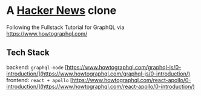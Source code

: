 # A [Hacker News](https://news.ycombinator.com/) clone
Following the Fullstack Tutorial for GraphQL via https://www.howtographql.com/

## Tech Stack
backend: `graphql-node` [https://www.howtographql.com/graphql-js/0-introduction/](https://www.howtographql.com/graphql-js/0-introduction/)   
frontend: `react + apollo` [https://www.howtographql.com/react-apollo/0-introduction/](https://www.howtographql.com/react-apollo/0-introduction/)
